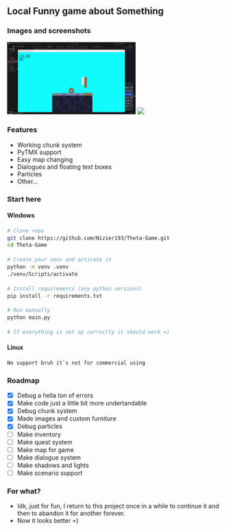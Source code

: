 ## Local Funny game about Something

### Images and screenshots

<img src="sources/chunks.gif" width="300"/>

<img src="sources/particles.gif" width="300"/>

### Features
- Working chunk system
- PyTMX support
- Easy map changing
- Dialogues and floating text boxes
- Particles
- Other...

### Start here

#### Windows
```bash
# Clone repo
git clone https://github.com/Nizier193/Theta-Game.git
cd Theta-Game

# Create your venv and activate it
python -m venv .venv
./venv/Scripts/activate

# Install requirements (any python versions)
pip install -r requirements.txt

# Run manually
python main.py

# If everything is set up correctly it should work =)
```

#### Linux
```bash
No support bruh it`s not for commercial using
```

### Roadmap
- [x] Debug a hella ton of errors
- [x] Make code just a little bit more undertandable
- [x] Debug chunk system
- [x] Made images and custom furniture
- [x] Debug particles
- [ ] Make inventory
- [ ] Make quest system
- [ ] Make map for game
- [ ] Make dialogue system
- [ ] Make shadows and lights
- [ ] Make scenario support

### For what?
- Idk, just for fun, I return to this project once in a while to continue it and then to abandon it for another forever.
- Now it looks better =)
